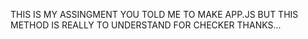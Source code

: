 THIS IS MY ASSINGMENT YOU TOLD ME TO MAKE APP.JS BUT THIS METHOD IS REALLY TO UNDERSTAND FOR CHECKER THANKS...
